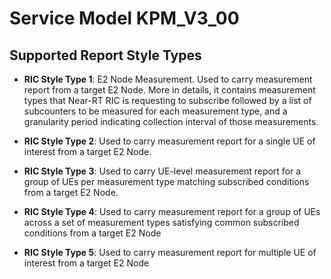 # Service Model KPM_V3_00

## Supported Report Style Types
- **RIC Style Type 1**:  E2 Node Measurement. Used to carry measurement report from a target E2 Node. More in details,
                    it contains measurement types that Near-RT RIC is requesting to subscribe followed by a list 
                    of subcounters to be measured for each measurement type, and a granularity period
                    indicating collection interval of those measurements.


- **RIC Style Type 2**: Used to carry measurement report for a single UE of interest from a target E2 Node.


- **RIC Style Type 3**: Used to carry UE-level measurement report for a group of UEs per measurement type matching subscribed conditions from a target E2 Node.


- **RIC Style Type 4**: Used to carry measurement report for a group of UEs across a set of measurement types satisfying common subscribed conditions from a target E2 Node


- **RIC Style Type 5**: Used to carry measurement report for multiple UE of interest from a target E2 Node
